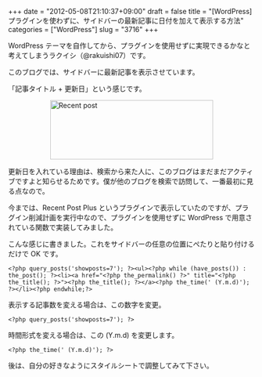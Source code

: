 +++
date = "2012-05-08T21:10:37+09:00"
draft = false
title = "[WordPress] プラグインを使わずに、サイドバーの最新記事に日付を加えて表示する方法"
categories = ["WordPress"]
slug = "3716"
+++

WordPress テーマを自作してから、プラグインを使用せずに実現できるかなと考えてしまうラクイシ（@rakuishi07）です。

このブログでは、サイドバーに最新記事を表示させています。

「記事タイトル + 更新日」という感じです。

<img style="display:block; margin-left:auto; margin-right:auto;" src="/images/2012/05/recent-post.png" alt="Recent post" title="recent post.png" border="0" width="333" height="121" />

更新日を入れている理由は、検索から来た人に、このブログはまだまだアクティブですよと知らせるためです。僕が他のブログを検索で訪問して、一番最初に見る点なので。

今までは、Recent Post Plus というプラグインで表示していたのですが、プラグイン削減計画を実行中なので、プラグインを使用せずに WordPress で用意されている関数で実装してみました。

こんな感じに書きました。これをサイドバーの任意の位置にぺたりと貼り付けるだけで OK です。

<pre><code>&lt;?php query_posts('showposts=7'); ?&gt;&lt;ul&gt;&lt;?php while (have_posts()) : the_post(); ?&gt;&lt;li&gt;&lt;a href=&quot;&lt;?php the_permalink() ?&gt;&quot; title=&quot;&lt;?php the_title(); ?&gt;&quot;&gt;&lt;?php the_title(); ?&gt;&lt;/a&gt;&lt;?php the_time(' (Y.m.d)'); ?&gt;&lt;/li&gt;&lt;?php endwhile;?&gt;
</code></pre>

表示する記事数を変える場合は、この数字を変更。

<pre><code>&lt;?php query_posts('showposts=7'); ?&gt;
</code></pre>

時間形式を変える場合は、この (Y.m.d) を変更します。

<pre><code>&lt;?php the_time(' (Y.m.d)'); ?&gt;
</code></pre>

後は、自分の好きなようにスタイルシートで調整してみて下さい。
